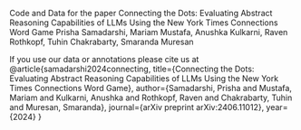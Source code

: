 
Code and Data for the paper
Connecting the Dots: Evaluating Abstract Reasoning Capabilities of LLMs Using the New York Times Connections Word Game
Prisha Samadarshi, Mariam Mustafa, Anushka Kulkarni, Raven Rothkopf, Tuhin Chakrabarty, Smaranda Muresan


If you use our data or annotations please cite us at
                @article{samadarshi2024connecting,
                  title={Connecting the Dots: Evaluating Abstract Reasoning Capabilities of LLMs Using the New York Times Connections Word Game},
                  author={Samadarshi, Prisha and Mustafa, Mariam and Kulkarni, Anushka and Rothkopf, Raven and Chakrabarty, Tuhin and Muresan, Smaranda},
                  journal={arXiv preprint arXiv:2406.11012},
                  year={2024}
                }
